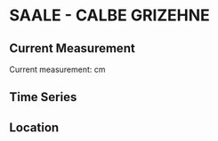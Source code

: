 # SAALE - CALBE GRIZEHNE

## Current Measurement

Current measurement: <Value topic="rivers/pegel-online/SAALE/CALBE GRIZEHNE/measurementValue"/> cm

## Time Series

<TimeSeries topic="rivers/pegel-online/SAALE/CALBE GRIZEHNE/measurementValue" period="week" />

## Location

<WorldMap>
  <Marker lat="51.91641176418753" lon="11.81221372437146" labelTopic="rivers/pegel-online/SAALE/CALBE GRIZEHNE" />
</WorldMap>
